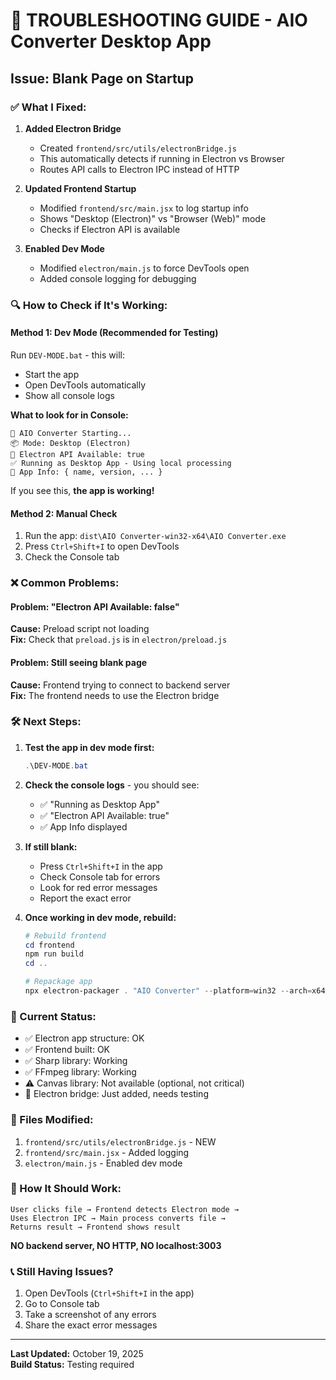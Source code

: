 # 🐛 TROUBLESHOOTING GUIDE - AIO Converter Desktop App

## Issue: Blank Page on Startup

### ✅ What I Fixed:

1. **Added Electron Bridge**
   - Created `frontend/src/utils/electronBridge.js`
   - This automatically detects if running in Electron vs Browser
   - Routes API calls to Electron IPC instead of HTTP

2. **Updated Frontend Startup**
   - Modified `frontend/src/main.jsx` to log startup info
   - Shows "Desktop (Electron)" vs "Browser (Web)" mode
   - Checks if Electron API is available

3. **Enabled Dev Mode**
   - Modified `electron/main.js` to force DevTools open
   - Added console logging for debugging

### 🔍 How to Check if It's Working:

#### Method 1: Dev Mode (Recommended for Testing)
Run `DEV-MODE.bat` - this will:
- Start the app
- Open DevTools automatically  
- Show all console logs

**What to look for in Console:**
```
🚀 AIO Converter Starting...
📦 Mode: Desktop (Electron)
🔧 Electron API Available: true
✅ Running as Desktop App - Using local processing
📱 App Info: { name, version, ... }
```

If you see this, **the app is working!**

#### Method 2: Manual Check
1. Run the app: `dist\AIO Converter-win32-x64\AIO Converter.exe`
2. Press `Ctrl+Shift+I` to open DevTools
3. Check the Console tab

### ❌ Common Problems:

#### Problem: "Electron API Available: false"
**Cause:** Preload script not loading  
**Fix:** Check that `preload.js` is in `electron/preload.js`

#### Problem: Still seeing blank page
**Cause:** Frontend trying to connect to backend server  
**Fix:** The frontend needs to use the Electron bridge

### 🛠️ Next Steps:

1. **Test the app in dev mode first:**
   ```powershell
   .\DEV-MODE.bat
   ```

2. **Check the console logs** - you should see:
   - ✅ "Running as Desktop App"
   - ✅ "Electron API Available: true"
   - ✅ App Info displayed

3. **If still blank:**
   - Press `Ctrl+Shift+I` in the app
   - Check Console tab for errors
   - Look for red error messages
   - Report the exact error

4. **Once working in dev mode, rebuild:**
   ```powershell
   # Rebuild frontend
   cd frontend
   npm run build
   cd ..
   
   # Repackage app
   npx electron-packager . "AIO Converter" --platform=win32 --arch=x64 --out=dist --overwrite --app-version=1.0.0
   ```

### 🎯 Current Status:

- ✅ Electron app structure: OK
- ✅ Frontend built: OK
- ✅ Sharp library: Working
- ✅ FFmpeg library: Working
- ⚠️ Canvas library: Not available (optional, not critical)
- 🔄 Electron bridge: Just added, needs testing

### 📝 Files Modified:

1. `frontend/src/utils/electronBridge.js` - NEW
2. `frontend/src/main.jsx` - Added logging
3. `electron/main.js` - Enabled dev mode

### 🚀 How It Should Work:

```
User clicks file → Frontend detects Electron mode → 
Uses Electron IPC → Main process converts file → 
Returns result → Frontend shows result
```

**NO backend server, NO HTTP, NO localhost:3003**

### 📞 Still Having Issues?

1. Open DevTools (`Ctrl+Shift+I` in the app)
2. Go to Console tab
3. Take a screenshot of any errors
4. Share the exact error messages

---

**Last Updated:** October 19, 2025  
**Build Status:** Testing required

